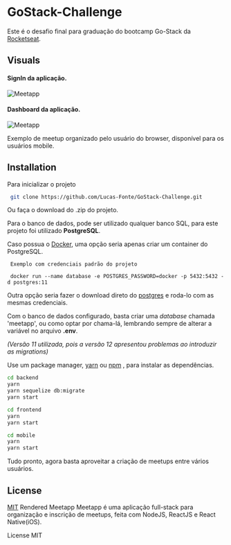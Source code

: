 # GoStack-Challenge

Este é o desafio final para graduação do bootcamp Go-Stack da [Rocketseat](https://rocketseat.com.br/).

## Visuals

#### SignIn da aplicação.

![Meetapp](https://user-images.githubusercontent.com/53484547/67404562-f3bbb300-f589-11e9-88b2-43fe73df72c9.png "Meetapp Screenshot")

#### Dashboard da aplicação.

![Meetapp](https://user-images.githubusercontent.com/53484547/67404553-f1f1ef80-f589-11e9-810b-c19778ae4206.png "Meetapp Screenshot")

Exemplo de meetup organizado pelo usuário do browser, disponível para os usuários mobile. 

## Installation

Para inicializar o projeto
```bash
 git clone https://github.com/Lucas-Fonte/GoStack-Challenge.git
```
Ou faça o download do .zip do projeto.

Para o banco de dados, pode ser utilizado qualquer banco SQL, para este projeto foi utilizado **PostgreSQL**.

Caso possua o [Docker](https://docs.docker.com/docker-for-mac/install/), uma opção seria apenas criar um container do PostgreSQL. 


```
 Exemplo com credenciais padrão do projeto
 
 docker run --name database -e POSTGRES_PASSWORD=docker -p 5432:5432 -d postgres:11
```
Outra opção seria fazer o download direto do [postgres](https://www.postgresql.org/download/) e roda-lo com as mesmas credenciais.

Com o banco de dados configurado, basta criar uma *database* chamada 'meetapp', ou como optar por chama-lá, lembrando sempre de alterar a variável no arquivo **.env**.

*(Versão 11 utilizada, pois a versão 12 apresentou problemas ao introduzir as migrations)*

Use um package manager, [yarn](https://yarnpkg.com/en/docs/install#mac-stable) ou [npm](https://www.npmjs.com/get-npm) , para instalar as dependências.

```bash
cd backend
yarn
yarn sequelize db:migrate
yarn start
```

```bash
cd frontend
yarn 
yarn start
```

```bash
cd mobile
yarn 
yarn start
```
Tudo pronto, agora basta aproveitar a criação de meetups entre vários usuários.

## License
[MIT](https://choosealicense.com/licenses/mit/)
Rendered
Meetapp
Meetapp é uma aplicação full-stack para organização e inscrição de meetups, feita com NodeJS, ReactJS e React Native(iOS).

License
MIT
